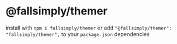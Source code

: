 # @fallsimply/themer
install with `npm i fallsimply/themer` or add `"@fallsimply/themer": "fallsimply/themer",` to your `package.json` dependencies